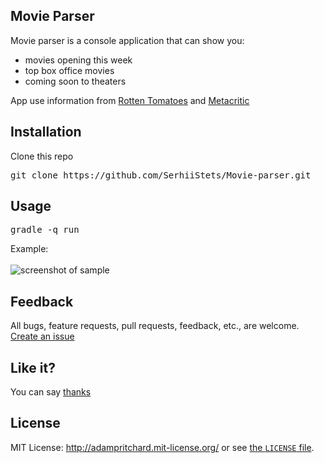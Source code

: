 ## Movie Parser

Movie parser is a console application that can show you:
* movies opening this week
* top box office movies
* coming soon to theaters

App use information from [Rotten Tomatoes](https://www.rottentomatoes.com/) and [Metacritic](http://www.metacritic.com/)

## Installation
Clone this repo<br>
<pre>git clone https://github.com/SerhiiStets/Movie-parser.git</pre>

## Usage
<pre>gradle -q run</pre>
Example:<br><br>
![screenshot of sample](https://cloud.githubusercontent.com/assets/17416048/23826236/118b87d2-06a1-11e7-9bb3-616e489f17fd.PNG)

## Feedback

All bugs, feature requests, pull requests, feedback, etc., are welcome. [Create an issue](https://github.com/adam-p/markdown-here/issues)

## Like it?
You can say [thanks](https://saythanks.io/to/SerhiiStets)

## License

MIT License: http://adampritchard.mit-license.org/ or see [the `LICENSE` file](https://github.com/SerhiiStets/Movie-parser/blob/master/LICENCE).
